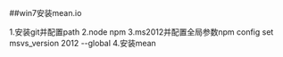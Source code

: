 ##win7安装mean.io

1.安装git并配置path
2.node npm
3.ms2012并配置全局参数npm config set msvs_version 2012 --global
4.安装mean
